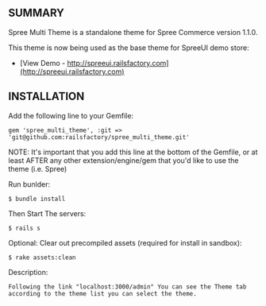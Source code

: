 SUMMARY
-------

Spree Multi Theme is a standalone theme for Spree Commerce version 1.1.0.

This theme is now being used as the base theme for SpreeUI demo store:

* [View Demo - http://spreeui.railsfactory.com](http://spreeui.railsfactory.com)


INSTALLATION
------------

Add the following line to your Gemfile:

    gem 'spree_multi_theme', :git => 'git@github.com:railsfactory/spree_multi_theme.git'

NOTE: It's important that you add this line at the bottom of the Gemfile, or at least AFTER any other extension/engine/gem that you'd like to use the theme (i.e. Spree)

Run bunlder:

    $ bundle install

Then Start The servers:

    $ rails s

Optional: Clear out precompiled assets (required for install in sandbox):

    $ rake assets:clean

Description: 
   
    Following the link "localhost:3000/admin" You can see the Theme tab according to the theme list you can select the theme.


